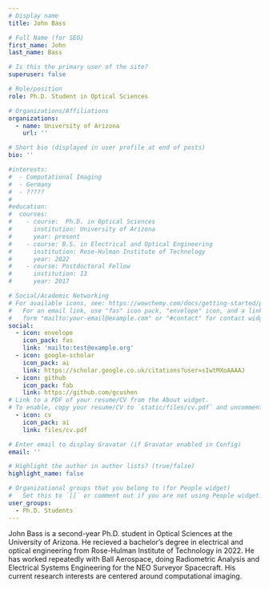 ```yaml
---
# Display name
title: John Bass

# Full Name (for SEO)
first_name: John
last_name: Bass

# Is this the primary user of the site?
superuser: false

# Role/position
role: Ph.D. Student in Optical Sciences

# Organizations/Affiliations
organizations:
  - name: University of Arizona
    url: ''

# Short bio (displayed in user profile at end of posts)
bio: ''

#interests:
#  - Computational Imaging
#  - Germany
#  - ????? 
#  
#education:
#  courses:
#    - course:  Ph.D. in Optical Sciences
#      institution: University of Arizona
#      year: present
#    - course: B.S. in Electrical and Optical Engineering
#      institution: Rose-Hulman Institute of Technology
#      year: 2022
#    - course: Postdoctoral Fellow
#      institution: I3
#      year: 2017

# Social/Academic Networking
# For available icons, see: https://wowchemy.com/docs/getting-started/page-builder/#icons
#   For an email link, use "fas" icon pack, "envelope" icon, and a link in the
#   form "mailto:your-email@example.com" or "#contact" for contact widget.
social:
  - icon: envelope
    icon_pack: fas
    link: 'mailto:test@example.org'
  - icon: google-scholar
    icon_pack: ai
    link: https://scholar.google.co.uk/citations?user=sIwtMXoAAAAJ
  - icon: github
    icon_pack: fab
    link: https://github.com/gcushen
# Link to a PDF of your resume/CV from the About widget.
# To enable, copy your resume/CV to `static/files/cv.pdf` and uncomment the lines below.
  - icon: cv
    icon_pack: ai
    link: files/cv.pdf

# Enter email to display Gravatar (if Gravatar enabled in Config)
email: ''

# Highlight the author in author lists? (true/false)
highlight_name: false

# Organizational groups that you belong to (for People widget)
#   Set this to `[]` or comment out if you are not using People widget.
user_groups:
  - Ph.D. Students
---
```


John Bass is a second-year Ph.D. student in Optical Sciences at the University of Arizona. He recieved a bachelor’s degree in electrical and optical engineering from Rose-Hulman Institute of Technology in 2022. He has worked repeatedly with Ball Aerospace, doing Radiometric Analysis and Electrical Systems Engineering for the NEO Surveyor Spacecraft. His current research interests are centered around computational imaging.


